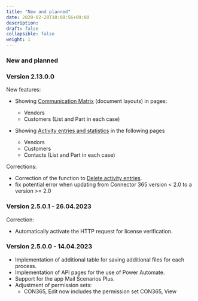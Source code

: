 ```yaml
---
title: "New and planned"
date: 2020-02-28T10:08:56+09:00
description: 
draft: false
collapsible: false
weight: 1
---
```


### New and planned

### Version 2.13.0.0
New features:
- Showing [Communication Matrix](/en-us/apps/base/first-steps/setup/communication-matrix/) (document layouts) in pages:
  * Vendors
  * Customers
  (List and Part in each case)

- Showing [Activity entries and statistics](/en-us/apps/base/first-steps/setup/infobox-extensions/) in the following pages
  * Vendors
  * Customers
  * Contacts
  (List and Part in each case)

Corrections:
- Correction of the function to [Delete activity entries](/en-us/apps/base/first-steps/setup/delete-activity-files/).
- fix potential error when updating from Connector 365 version < 2.0 to a version >= 2.0


### Version 2.5.0.1 - 26.04.2023
Correction:
- Automatically activate the HTTP request for license verification.
### Version 2.5.0.0 - 14.04.2023
- Implementation of additional table for saving additional files for each process.
- Implementation of API pages for the use of Power Automate.
- Support for the app Mail Scenarios Plus.
- Adjustment of permission sets:
  - CON365, Edit now includes the permission set CON365, View